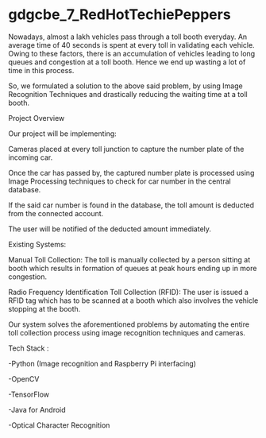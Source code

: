 # gdgcbe_7_RedHotTechiePeppers
Nowadays, almost a lakh vehicles pass through a toll booth everyday. An average time of 40 seconds is spent at every toll in validating each vehicle. Owing to these factors, there is an accumulation of vehicles leading to long queues and congestion at a toll booth. Hence we end up wasting a lot of time in this process.

So, we formulated a solution to the above said problem, by using Image Recognition Techniques and drastically reducing the waiting time at a toll booth.

Project Overview

Our project will be implementing:

Cameras placed at every toll junction to capture the number plate of the incoming car.

Once the car has passed by, the captured number plate is processed using Image Processing techniques to check for car number in the central database.

If the said car number is found in the database, the toll amount is deducted from the connected account.

The user will be notified of the deducted amount immediately.

Existing Systems:

Manual Toll Collection: The toll is manually collected by a person sitting at booth which results in formation of queues at peak hours ending up in more congestion.

Radio Frequency Identification Toll Collection (RFID): The user is issued a RFID tag which has to be scanned at a booth which also involves the vehicle stopping at the booth.

Our system solves the aforementioned problems by automating the entire toll collection process using image recognition techniques and cameras.

Tech Stack :

-Python (Image recognition and Raspberry Pi interfacing)

-OpenCV

-TensorFlow

-Java for Android

-Optical Character Recognition

